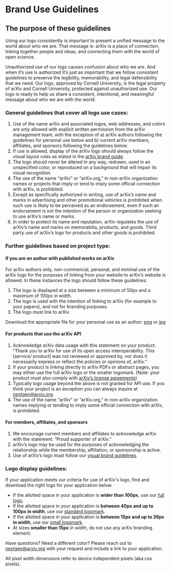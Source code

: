 
# Brand Use Guidelines

## The purpose of these guidelines

Using our logo consistently is important to present a unified message to the world about who we are. That message is: 
arXiv is a place of connection, linking together people and ideas, and connecting them with the world of open science.

Unauthorized use of our logo causes confusion about who we are. And when it’s use is authorized it’s just as important that we follow consistent guidelines to preserve the legibility, memorability, and legal defensibility that we need. Our logo, approved by Cornell University, is the legal property of arXiv and Cornell University, protected against unauthorized use. Our logo is ready to help us share a consistent, intentional, and meaningful message about who we are with the world. 

### General guidelines that cover all logo use cases:

1. Use of the name arXiv and associated logos, web addresses, and colors are only allowed with explicit written permission 
from the arXiv management team, with the exception of a) arXiv authors following the guidelines for personal use below and b) current arXiv members, affiliates, and sponsors following the guidelines below.
2. If use is allowed, display of the arXiv logo should always follow the visual layout rules as stated in the [arXiv brand guide](/about/brand.md). 
3. The logo should never be altered in any way, redrawn, used in an unspecified color, or reproduced on a background that will impair its visual recognition. 
4. The use of the name “arXiv” or “arXiv.org,” in non-arXiv organization names or projects that imply or tend to imply some official connection with arXiv, is prohibited.
5. Except as specifically authorized in writing, use of arXiv’s name and marks in advertising and other promotional vehicles is prohibited when such use is likely to be perceived as an endorsement, even if such an endorsement is not the intention of the person or organization seeking to use arXiv’s name or marks.
6. In order to protect its name and reputation, arXiv regulates the use of arXiv’s name and marks on memorabilia, products, and goods. Third party use of arXiv’s logo for products and other goods is prohibited.

### Further guidelines based on project type:

#### If you are an author with published works on arXiv

For arXiv authors only, non-commercial, personal, and minimal use of the arXiv logo for the purposes of linking from your website to arXiv’s website is allowed. In these instances the logo should follow these guidelines:
1. The logo is displayed at a size between a minimum of 50px and a maximum of 100px in width.
2. The logo is used with the intention of linking to arXiv (for example to your papers), and not for branding purposes.
3. The logo must link to arXiv.

Download the appropriate file for your personal use as an author: [png](https://cornell.box.com/v/arxiv-logo-small-png) or [jpg](https://cornell.box.com/v/arxiv-logo-small-jpg)


#### For products that use the arXiv API

1. Acknowledge arXiv data usage with this statement on your product: “Thank you to arXiv for use of its open access interoperability. This [service/ product] was not reviewed or approved by, nor does it necessarily express or reflect the policies or opinions of, arXiv.”
2. If your product is linking directly to arXiv PDFs or abstract pages, you may either use the full arXiv logo or the smaller logomark. (Note: your product must also comply with [arXiv’s license agreements](/help/license/index.md))
3. Typically logo usage beyond the above is not granted for API use. If you think your project is an exception you can always inquire at nextgen@arxiv.org.
4. The use of the name “arXiv” or “arXiv.org,” in non-arXiv organization names implying or tending to imply some official connection with arXiv, is prohibited.

#### For members, affiliates, and sponsors

1. We encourage current members and affiliates to acknowledge arXiv with the statement: “Proud supporter of arXiv.” 
2. arXiv’s logo may be used for the purposes of acknowledging the relationship while the membership, affiliation, or sponsorship is active.
3. Use of arXiv’s logo must follow our [visual brand guidelines](/about/brand.md).

### Logo display guidelines:

If your application meets our criteria for use of arXiv's logo, find and download the right logo for your application below.

* If the allotted space in your application is **wider than 100px**, use our [full logo](https://cornell.box.com/v/arxiv-logo-svg).
* If the allotted space in your application is **between 40px and up to 100px in width**, use our [standard logomark](https://cornell.box.com/s/6uqn87ew01eeg2xokm1ltq5z5idfj0p7).
* If the allotted space in your application is **between 15px and up to 39px in width**, use our [small logomark](https://cornell.box.com/s/cleq2ex1wra4sfsj94tlqrw9z5oecg6b).
* At sizes **smaller than 15px** in width, do not use any arXiv branding element.

Have questions? Need a different color? Please reach out to nextgen@arxiv.org with your request and include a link to your application. 

All pixel width dimensions refer to device independent pixels (aka css pixels). 
